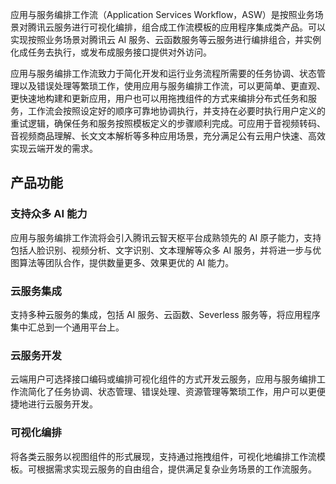 应用与服务编排工作流（Application Services Workflow，ASW）是按照业务场景对腾讯云服务进行可视化编排，组合成工作流模板的应用程序集成类产品。可以实现按照业务场景对腾讯云 AI 服务、云函数服务等云服务进行编排组合，并实例化成任务去执行，或发布成服务接口提供对外访问。

应用与服务编排工作流致力于简化开发和运行业务流程所需要的任务协调、状态管理以及错误处理等繁琐工作，使用应用与服务编排工作流，可以更简单、更直观、更快速地构建和更新应用，用户也可以用拖拽组件的方式来编排分布式任务和服务，工作流会按照设定好的顺序可靠地协调执行，并支持在必要时执行用户定义的重试逻辑，确保任务和服务按照模板定义的步骤顺利完成。可应用于音视频转码、音视频商品理解、长文文本解析等多种应用场景，充分满足公有云用户快速、高效实现云端开发的需求。

## 产品功能
### 支持众多 AI 能力
应用与服务编排工作流将会引入腾讯云智天枢平台成熟领先的 AI 原子能力，支持包括人脸识别、视频分析、文字识别、文本理解等众多 AI 服务，并将进一步与优图算法等团队合作，提供数量更多、效果更优的 AI 能力。

### 云服务集成
支持多种云服务的集成，包括 AI 服务、云函数、Severless 服务等，将应用程序集中汇总到一个通用平台上。

### 云服务开发
云端用户可选择接口编码或编排可视化组件的方式开发云服务，应用与服务编排工作流简化了任务协调、状态管理、错误处理、资源管理等繁琐工作，用户可以更便捷地进行云服务开发。

### 可视化编排
将各类云服务以视图组件的形式展现，支持通过拖拽组件，可视化地编排工作流模板。可根据需求实现云服务的自由组合，提供满足复杂业务场景的工作流服务。
